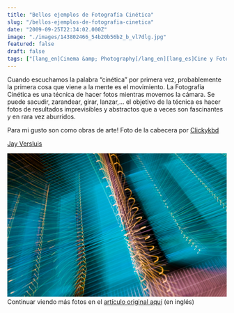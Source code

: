 ```yaml
---
title: "Bellos ejemplos de Fotografía Cinética"
slug: "/bellos-ejemplos-de-fotografia-cinetica"
date: "2009-09-25T22:34:02.000Z"
image: "./images/143802466_54b20b56b2_b_vl7dlg.jpg"
featured: false
draft: false
tags: ["[lang_en]Cinema &amp; Photography[/lang_en][lang_es]Cine y Fotografía[/lang_es]"]
---
```



Cuando escuchamos la palabra “cinética” por primera vez, probablemente la primera cosa que viene a la mente es el movimiento. La Fotografía Cinética es una técnica de hacer fotos mientras movemos la cámara. Se puede sacudir, zarandear, girar, lanzar,… el objetivo de la técnica es hacer fotos de resultados imprevisibles y abstractos que a veces son fascinantes y en rara vez aburridos.

Para mi gusto son como obras de arte! Foto de la cabecera por [Clickykbd](http://www.flickr.com/photos/clickykbd/ "clickykbd")

[Jay Versluis](http://www.flickr.com/photos/versluis/ "Jay Versluis'")

[![BINIONS](./images/2669489547_a2c529cbcc_o_vuqhok.jpg "BINIONS")](./images/2669489547_a2c529cbcc_o_vuqhok.jpg)Continuar viendo más fotos en el [artículo original aquí](http://www.smashingmagazine.com/2009/09/25/beautiful-examples-of-kinetic-photography/) (en inglés)



